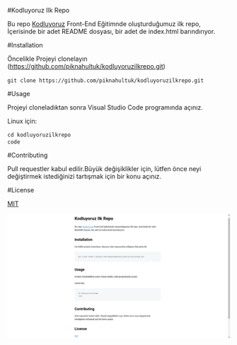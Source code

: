 #Kodluyoruz Ilk Repo

Bu repo [Kodluyoruz](https://www.kodluyoruz.org) Front-End Eğitimnde oluşturduğumuz ilk repo, İçerisinde bir adet README dosyası, bir adet de index.html barındırıyor.

#Installation

Öncelikle Projeyi clonelayın (https://github.com/piknahultuk/kodluyoruzilkrepo.git)

`git clone https://github.com/piknahultuk/kodluyoruzilkrepo.git`

#Usage

Projeyi cloneladıktan sonra Visual Studio Code programında açınız.

Linux için:

```
cd kodluyoruzilkrepo
code

```

#Contributing

Pull requestler kabul edilir.Büyük değişiklikler için, lütfen önce neyi değiştirmek istediğinizi tartışmak için bir konu açınız.

#License

[MIT](https://github.com/git/git-scm.com/blob/main/MIT-LICENSE.txt)

![Markdown](https://raw.githubusercontent.com/Kodluyoruz/taskforce/main/git/odev1/figures/markdown.png)
